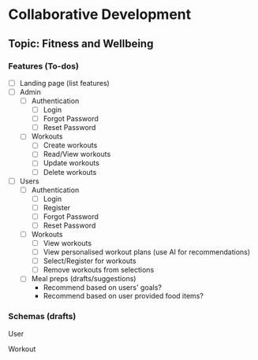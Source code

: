 # Collaborative Development
## Topic: Fitness and Wellbeing

### Features (To-dos)
- [ ] Landing page (list features)
- [ ] Admin
    - [ ] Authentication
        - [ ] Login
        - [ ] Forgot Password
        - [ ] Reset Password
    - [ ] Workouts
        - [ ] Create workouts
        - [ ] Read/View workouts
        - [ ] Update workouts
        - [ ] Delete workouts
- [ ] Users
    - [ ] Authentication
        - [ ] Login
        - [ ] Register
        - [ ] Forgot Password
        - [ ] Reset Password
    - [ ] Workouts
        - [ ] View workouts
        - [ ] View personalised workout plans (use AI for recommendations)
        - [ ] Select/Register for workouts
        - [ ] Remove workouts from selections
    - [ ] Meal preps (drafts/suggestions)
        - Recommend based on users' goals?
        - Recommend based on user provided food items?

### Schemas (drafts)
User

Workout
